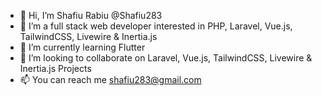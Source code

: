 - 👋 Hi, I’m Shafiu Rabiu @Shafiu283
- 👀 I’m a full stack web developer interested in PHP, Laravel, Vue.js, TailwindCSS, Livewire & Inertia.js
- 🌱 I’m currently learning Flutter
- 💞️ I’m looking to collaborate on Laravel, Vue.js, TailwindCSS, Livewire & Inertia.js Projects
- 📫 You can reach me shafiu283@gmail.com

<!---
Shafiu283/Shafiu283 is a ✨ special ✨ repository because its `README.md` (this file) appears on your GitHub profile.
You can click the Preview link to take a look at your changes.
--->
